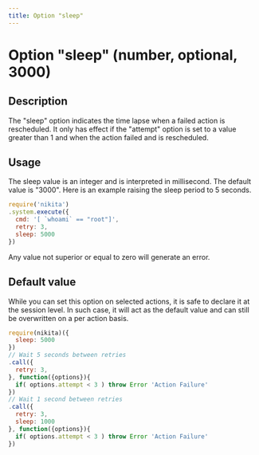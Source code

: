 ```yaml
---
title: Option "sleep"
---
```


# Option "sleep" (number, optional, 3000)

## Description

The "sleep" option indicates the time lapse when a failed action is rescheduled. It only has effect if the "attempt" option is set to a value greater than 1 and when the action failed and is rescheduled.

## Usage

The sleep value is an integer and is interpreted in millisecond. The default value is "3000". Here is an example raising the sleep period to 5 seconds.

```js
require('nikita')
.system.execute({
  cmd: '[ `whoami` == "root"]',
  retry: 3,
  sleep: 5000
})
```

Any value not superior or equal to zero will generate an error.

## Default value

While you can set this option on selected actions, it is safe to declare it at the session level. In such case, it will act as the default value and can still be overwritten on a per action basis.

```js
require(nikita)({
  sleep: 5000
})
// Wait 5 seconds between retries
.call({
  retry: 3,
}, function({options}){
  if( options.attempt < 3 ) throw Error 'Action Failure'
})
// Wait 1 second between retries
.call({
  retry: 3,
  sleep: 1000
}, function({options}){
  if( options.attempt < 3 ) throw Error 'Action Failure'
})
```
